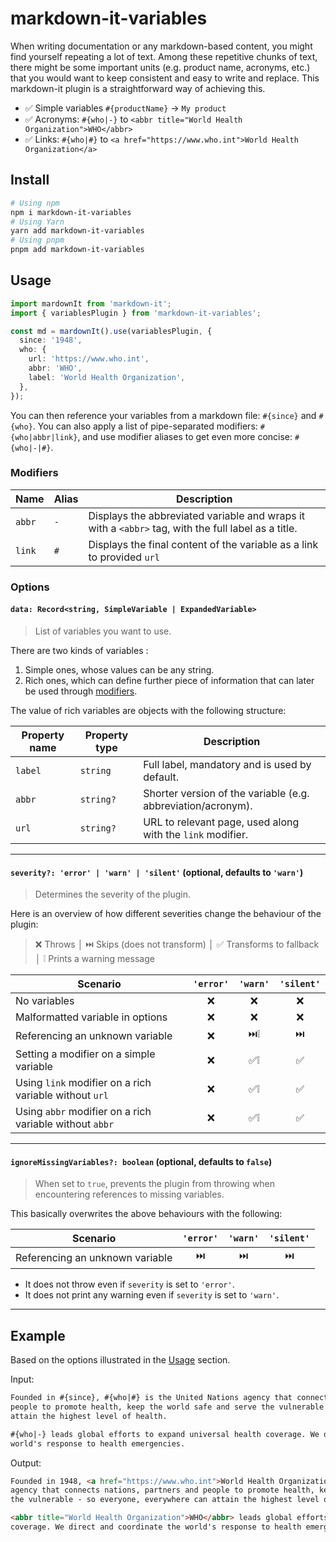 # markdown-it-variables

When writing documentation or any markdown-based content, you might find yourself repeating a lot of
text. Among these repetitive chunks of text, there might be some important units (e.g. product name,
acronyms, etc.) that you would want to keep consistent and easy to write and replace. This
markdown-it plugin is a straightforward way of achieving this.

- ✅ Simple variables `#{productName}` -> `My product`
- ✅ Acronyms: `#{who|-}` to `<abbr title="World Health Organization">WHO</abbr>`
- ✅ Links: `#{who|#}` to `<a href="https://www.who.int">World Health Organization</a>`

## Install

```bash
# Using npm
npm i markdown-it-variables
# Using Yarn
yarn add markdown-it-variables
# Using pnpm
pnpm add markdown-it-variables
```

## Usage

```ts
import mardownIt from 'markdown-it';
import { variablesPlugin } from 'markdown-it-variables';

const md = mardownIt().use(variablesPlugin, {
  since: '1948',
  who: {
    url: 'https://www.who.int',
    abbr: 'WHO',
    label: 'World Health Organization',
  },
});
```

You can then reference your variables from a markdown file: `#{since}` and `#{who}`. You can also
apply a list of pipe-separated modifiers: `#{who|abbr|link}`, and use modifier aliases to get even
more concise: `#{who|-|#}`.

### Modifiers

<table>
  <thead>
    <tr>
      <th>Name</th>
      <th>Alias</th>
      <th>Description</th>
    </tr>
  </thead>
  <tbody>
    <tr>
      <td><code>abbr</code></td>
      <td><code>-</code></td>
      <td>Displays the abbreviated variable and wraps it with a <code>&lt;abbr&gt;</pre></code> tag, with the full label as a title.</td>
    </tr>
    <tr>
      <td><code>link</code></td>
      <td><code>#</code></td>
      <td>Displays the final content of the variable as a link to provided <code>url</code></td>
    </tr>
  </tbody>
</table>

### Options

#### `data: Record<string, SimpleVariable | ExpandedVariable>`

> List of variables you want to use.

There are two kinds of variables :

1. Simple ones, whose values can be any string.
2. Rich ones, which can define further piece of information that can later be used through
   [modifiers](#modifiers).

The value of rich variables are objects with the following structure:

<table>
  <thead>
    <tr>
      <th>Property name</th>
      <th>Property type</th>
      <th>Description</th>
    </tr>
  </thead>
  <tbody>
    <tr>
      <td><code>label</code></td>
      <td><code>string</code></td>
      <td>Full label, mandatory and is used by default.</td>
    </tr>
    <tr>
      <td><code>abbr</code></td>
      <td><code>string?</code></td>
      <td>Shorter version of the variable (e.g. abbreviation/acronym).</td>
    </tr>
    <tr>
      <td><code>url</code></td>
      <td><code>string?</code></td>
      <td>URL to relevant page, used along with the <code>link</code> modifier.</td>
    </tr>
  </tbody>
</table>

---

#### `severity?: 'error' | 'warn' | 'silent'` (optional, defaults to `'warn'`)

> Determines the severity of the plugin.

Here is an overview of how different severities change the behaviour of the plugin:

> ❌ Throws │ ⏭️ Skips (does not transform) │ ✅ Transforms to fallback │ ❕ Prints a warning
> message

<table>
  <thead>
    <tr>
      <th>Scenario</th>
      <th><code>'error'</code></th>
      <th><code>'warn'</code></th>
      <th><code>'silent'</code></th>
    </tr>
  </thead>
  <tbody>
    <tr>
      <td>No variables</td>
      <td style="text-align: center">❌</td>
      <td style="text-align: center">❌</td>
      <td style="text-align: center">❌</td>
    </tr>
    <tr>
      <td>Malformatted variable in options</td>
      <td style="text-align: center">❌</td>
      <td style="text-align: center">❌</td>
      <td style="text-align: center">❌</td>
    </tr>
    <tr>
      <td>Referencing an unknown variable</td>
      <td style="text-align: center">❌</td>
      <td style="text-align: center">⏭️❕</td>
      <td style="text-align: center">⏭️</td>
    </tr>
    <tr>
      <td>Setting a modifier on a simple variable</td>
      <td style="text-align: center">❌</td>
      <td style="text-align: center">✅❕</td>
      <td style="text-align: center">✅</td>
    </tr>
    <tr>
      <td>Using <code>link</code> modifier on a rich variable without <code>url</code></td>
      <td style="text-align: center">❌</td>
      <td style="text-align: center">✅❕</td>
      <td style="text-align: center">✅</td>
    </tr>
    <tr>
      <td>Using <code>abbr</code> modifier on a rich variable without <code>abbr</code></td>
      <td style="text-align: center">❌</td>
      <td style="text-align: center">✅❕</td>
      <td style="text-align: center">✅</td>
    </tr>
  </tbody>
</table>

---

#### `ignoreMissingVariables?: boolean` (optional, defaults to `false`)

> When set to `true`, prevents the plugin from throwing when encountering references to missing
> variables.

This basically overwrites the above behaviours with the following:

<table>
  <thead>
    <tr>
      <th>Scenario</th>
      <th><code>'error'</code></th>
      <th><code>'warn'</code></th>
      <th><code>'silent'</code></th>
    </tr>
  </thead>
  <tbody>
    <tr>
      <td>Referencing an unknown variable</td>
      <td style="text-align: center">⏭️</td>
      <td style="text-align: center">⏭️</td>
      <td style="text-align: center">⏭️</td>
    </tr>
  </tbody>
</table>

- It does not throw even if `severity` is set to `'error'`.
- It does not print any warning even if `severity` is set to `'warn'`.

---

## Example

Based on the options illustrated in the [Usage](#usage) section.

Input:

```md
Founded in #{since}, #{who|#} is the United Nations agency that connects nations, partners and
people to promote health, keep the world safe and serve the vulnerable - so everyone, everywhere can
attain the highest level of health.

#{who|-} leads global efforts to expand universal health coverage. We direct and coordinate the
world's response to health emergencies.
```

Output:

```md
Founded in 1948, <a href="https://www.who.int">World Health Organization</a> is the United Nations
agency that connects nations, partners and people to promote health, keep the world safe and serve
the vulnerable - so everyone, everywhere can attain the highest level of health.

<abbr title="World Health Organization">WHO</abbr> leads global efforts to expand universal health
coverage. We direct and coordinate the world's response to health emergencies.
```
